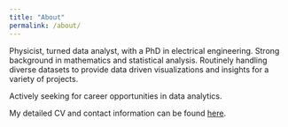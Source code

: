 ```yaml
---
title: "About"
permalink: /about/
---
```


Physicist, turned data analyst, with a PhD in electrical engineering. Strong background in mathematics and statistical analysis. Routinely handling diverse datasets to provide data driven visualizations and insights for a variety of projects.

Actively seeking for career opportunities in data analytics. 

My detailed CV and contact information can be found [here](https://drive.google.com/file/d/1b2GQXrtq9TjklenSZgaPgyhW2GJBspGA/view?usp=sharing).

